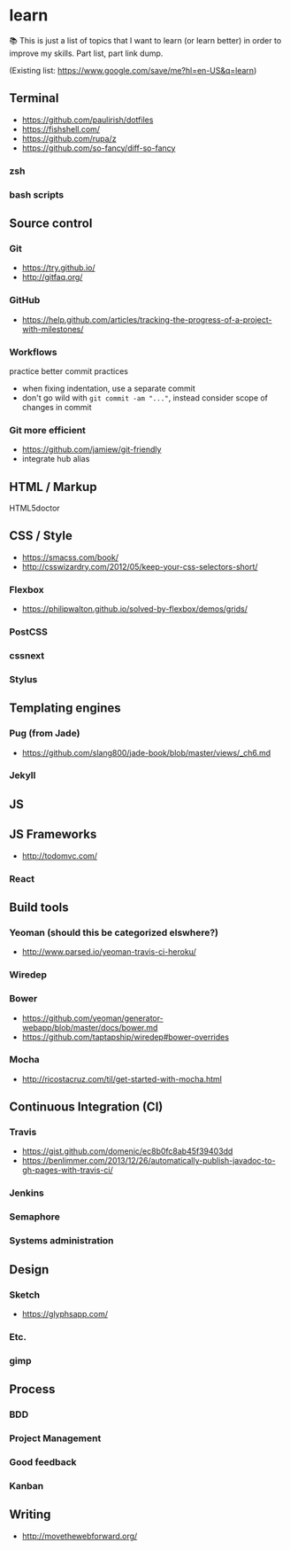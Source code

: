 # learn
:books: This is just a list of topics that I want to learn (or learn better) in order to improve my skills. Part list, part link dump.

(Existing list: https://www.google.com/save/me?hl=en-US&q=learn)


## Terminal
- https://github.com/paulirish/dotfiles
- https://fishshell.com/
- https://github.com/rupa/z
- https://github.com/so-fancy/diff-so-fancy

### zsh

### bash scripts

## Source control

### Git
- https://try.github.io/
- http://gitfaq.org/

### GitHub
- https://help.github.com/articles/tracking-the-progress-of-a-project-with-milestones/

### Workflows

practice better commit practices
- when fixing indentation, use a separate commit
- don't go wild with `git commit -am "..."`, instead consider scope of changes in commit

### Git more efficient
- https://github.com/jamiew/git-friendly
- integrate hub alias

## HTML / Markup

HTML5doctor

## CSS / Style
- https://smacss.com/book/
- http://csswizardry.com/2012/05/keep-your-css-selectors-short/

### Flexbox
- https://philipwalton.github.io/solved-by-flexbox/demos/grids/

### PostCSS

### cssnext

### Stylus

## Templating engines

### Pug (from Jade)
- https://github.com/slang800/jade-book/blob/master/views/_ch6.md

### Jekyll

## JS

## JS Frameworks
- http://todomvc.com/

### React

## Build tools

### Yeoman (should this be categorized elswhere?)
- http://www.parsed.io/yeoman-travis-ci-heroku/

### Wiredep

### Bower 
- https://github.com/yeoman/generator-webapp/blob/master/docs/bower.md
- https://github.com/taptapship/wiredep#bower-overrides

### Mocha
- http://ricostacruz.com/til/get-started-with-mocha.html

## Continuous Integration (CI)

### Travis
- https://gist.github.com/domenic/ec8b0fc8ab45f39403dd
- https://benlimmer.com/2013/12/26/automatically-publish-javadoc-to-gh-pages-with-travis-ci/

### Jenkins

### Semaphore

### Systems administration

## Design

### Sketch
- https://glyphsapp.com/

### Etc.

### gimp

## Process

### BDD

### Project Management

### Good feedback

### Kanban

## Writing
- http://movethewebforward.org/
